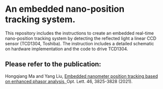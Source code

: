 
# An embedded nano-position tracking system. 
This repository includes the instructions to create an embedded real-time nano-position tracking system by detecting the reflected light a linear CCD sensor (TCD1304, Toshiba). The instruction includes a detailed schematic on hardware implementation and the code to drive TCD1304.

## Please refer to the publication: 
<p> Hongqiang Ma and Yang Liu, <a href = "https://doi.org/10.1364/OL.433740" title = "Embedded nanometer position tracking based on enhanced phasor analysis"> Embedded nanometer position tracking based on enhanced phasor analysis, </a> Opt. Lett. 46, 3825-3828 (2021). </p>
